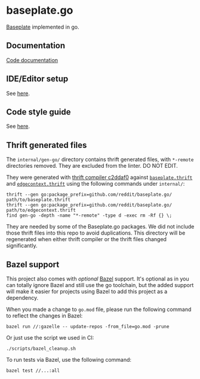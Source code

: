 # baseplate.go

[Baseplate][baseplate.py] implemented in go.

## Documentation

[Code documentation][godev]

## IDE/Editor setup

See [here](Editor.md).

## Code style guide

See [here](Style.md).

## Thrift generated files

The `internal/gen-go/` directory contains thrift generated files,
with `*-remote` directories removed.
They are excluded from the linter.
DO NOT EDIT.

They were generated with [thrift compiler c2ddaf0][thrift-version] against
[`baseplate.thrift`][baseplate.thrift] and
[`edgecontext.thrift`][edgecontext.thrift]
using the following commands under `internal/`:

```
thrift --gen go:package_prefix=github.com/reddit/baseplate.go/ path/to/baseplate.thrift
thrift --gen go:package_prefix=github.com/reddit/baseplate.go/ path/to/edgecontext.thrift
find gen-go -depth -name "*-remote" -type d -exec rm -Rf {} \;
```

They are needed by some of the Baseplate.go packages.
We did not include those thrift files into this repo to avoid duplications.
This directory will be regenerated when either thrift compiler or the thrift
files changed significantly.

## Bazel support

This project also comes with *optional* [Bazel][bazel] support.
It's optional as in you can totally ignore Bazel and still use the go toolchain,
but the added support will make it easier for projects using Bazel to add this
project as a dependency.

When you made a change to `go.mod` file,
please run the following command to reflect the changes in Bazel:

```
bazel run //:gazelle -- update-repos -from_file=go.mod -prune
```

Or just use the script we used in CI:

```
./scripts/bazel_cleanup.sh
```

To run tests via Bazel, use the following command:

```
bazel test //...:all
```


[baseplate.py]: https://github.com/reddit/baseplate.py

[baseplate.thrift]: https://github.com/reddit/baseplate.py/blob/c7fd98cea3865159690c07301b9ff12aabb8e61e/baseplate/thrift/baseplate.thrift

[edgecontext.thrift]: https://github.com/reddit/edgecontext.py/blob/420e58728ee7085a2f91c5db45df233142b251f9/reddit_edgecontext/edgecontext.thrift

[bazel]: https://bazel.build/

[godev]: https://pkg.go.dev/github.com/reddit/baseplate.go

[thrift-version]: https://github.com/apache/thrift/tree/c2ddaf0766499ab522cb7c0ca011d579707fcb5f
